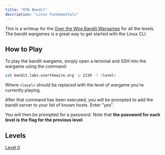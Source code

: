 ```yaml
---
title: "OTW Bandit"
description: "Linux Fundamentals"
---
```


This is a writeup for the [Over the Wire Bandit Wargames](https://overthewire.org/wargames/bandit/) for all the levels. The bandit wargames is a great way to get started with the Linux CLI.

## How to Play

To play the bandit wargame, simply open a terminal and SSH into the wargame using the command:

```bash
ssh bandit.labs.overthewire.org -p 2220 -l <level>
```

Where `<level>` should be replaced with the level of wargame you're currently playing.

After that command has been executed, you will be prompted to add the bandit server to your list of known hosts. Enter "yes".

You will then be prompted for a password. Note that **the password for each level is the flag for the previous level**.

## Levels

[Level 0](/blog/bandit/level-0)

